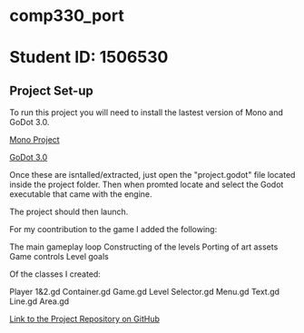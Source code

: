 # comp330_port
# Student ID: 1506530

## Project Set-up

To run this project you will need to install the lastest version of Mono and GoDot 3.0.

[Mono Project](https://www.mono-project.com)

[GoDot 3.0](https://godotengine.org/download/windows)

Once these are isntalled/extracted, just open the "project.godot" file located inside the project folder. 
Then when promted locate and select the Godot executable that came with the engine.

The project should then launch.

For my coontribution to the game I added the following:

The main gameplay loop
Constructing of the levels
Porting of art assets
Game controls
Level goals

Of the classes I created:

Player 1&2.gd
Container.gd
Game.gd
Level Selector.gd
Menu.gd
Text.gd
Line.gd
Area.gd


[Link to the Project Repository on GitHub]()

